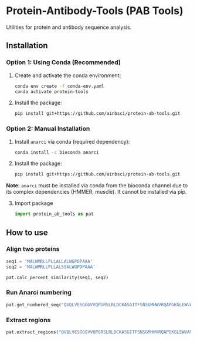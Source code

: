 # Protein-Antibody-Tools (PAB Tools)

Utilities for protein and antibody sequence analysis.

## Installation

### Option 1: Using Conda (Recommended)

1. Create and activate the conda environment:
    ```sh
    conda env create -f conda-env.yaml
    conda activate protein-tools
    ```

2. Install the package:
    ```sh
    pip install git+https://github.com/ainbsci/protein-ab-tools.git
    ```

### Option 2: Manual Installation

1. Install `anarci` via conda (required dependency):
    ```sh
    conda install -c bioconda anarci
    ```

2. Install the package:
    ```sh
    pip install git+https://github.com/ainbsci/protein-ab-tools.git
    ```

**Note:** `anarci` must be installed via conda from the bioconda channel due to its complex dependencies (HMMER, muscle). It cannot be installed via pip.

3. Import package

    ```python
    import protein_ab_tools as pat
    ```

## How to use

### Align two proteins

```python
seq1 = 'MALWMRLLPLLALLALWGPDPAAA'
seq2 = 'MALWMRLLPLLALSSALWGPDPAAA'

pat.calc_percent_similarity(seq1, seq2)
```

### Run Anarci numbering

```python
pat.get_numbered_seq("QVQLVESGGGVVQPGRSLRLDCKASGITFSNSGMHWVRQAPGKGLEWVAVIWYDGSKRYYADSVKGRFTISRNSKNTLFLQMNSLRAEDTAVYYCATNDDYWGQGTLVTTVSS")
```

### Extract regions

```python
pat.extract_regions("QVQLVESGGGVVQPGRSLRLDCKASGITFSNSGMHWVRQAPGKGLEWVAVIWYDGSKRYYADSVKGRFTISRNSKNTLFLQMNSLRAEDTAVYYCATNDDYWGQGTLVTTVSS")
```
